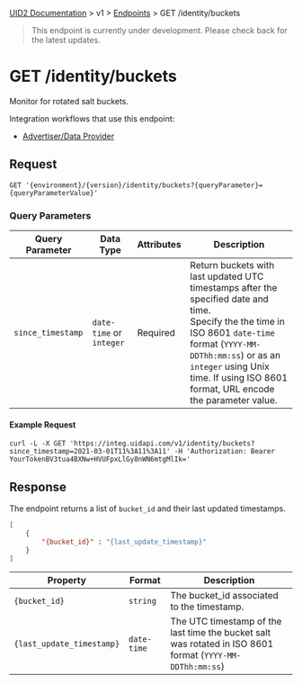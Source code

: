 [UID2 Documentation](../../README.md) > v1 > [Endpoints](./README.md) > GET /identity/buckets

> This endpoint is currently under development. Please check back for the latest updates.

# GET /identity/buckets

Monitor for rotated salt buckets. 

Integration workflows that use this endpoint:
* [Advertiser/Data Provider](../guides/advertiser-dataprovider-guide.md)

## Request 

```GET '{environment}/{version}/identity/buckets?{queryParameter}={queryParameterValue}'```

###  Query Parameters

| Query Parameter | Data Type | Attributes | Description |
| --- | --- | --- | --- |
| `since_timestamp` | `date-time` or `integer` | Required | Return buckets with last updated UTC timestamps after the specified date and time.<br>Specify the the time in ISO 8601 `date-time` format (`YYYY-MM-DDThh:mm:ss`) or as an `integer` using Unix time. If using ISO 8601 format, URL encode the parameter value. |

#### Example Request

```curl
curl -L -X GET 'https://integ.uidapi.com/v1/identity/buckets?since_timestamp=2021-03-01T11%3A11%3A11' -H 'Authorization: Bearer YourTokenBV3tua4BXNw+HVUFpxLlGy8nWN6mtgMlIk='
```

## Response

The endpoint returns a list of ```bucket_id``` and their last updated timestamps.

```json
[
    {
        "{bucket_id}" : "{last_update_timestamp}"
    }
]
```

| Property | Format | Description |
| --- | --- | --- |
| `{bucket_id}` | `string` | The bucket_id associated to the timestamp. |
| `{last_update_timestamp}` | `date-time` | The UTC timestamp of the last time the bucket salt was rotated in ISO 8601 format (`YYYY-MM-DDThh:mm:ss`) |